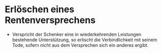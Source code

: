 # Erlöschen eines Rentenversprechens

- Verspricht der Schenker eine in wiederkehrenden Leistungen bestehende Unterstützung, so erlischt die Verbindlichkeit mit seinem Tode, sofern nicht aus dem Versprechen sich ein anderes ergibt.

